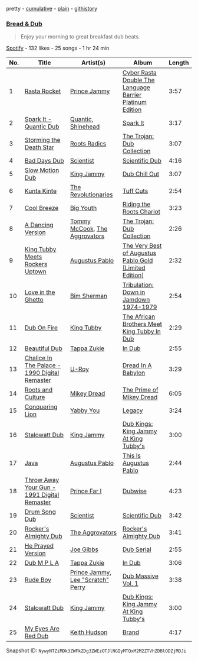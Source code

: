 pretty - [cumulative](/playlists/cumulative/4drXxn0GpOXXG6Rp5RvXca.md) - [plain](/playlists/plain/4drXxn0GpOXXG6Rp5RvXca) - [githistory](https://github.githistory.xyz/mackorone/spotify-playlist-archive/blob/main/playlists/plain/4drXxn0GpOXXG6Rp5RvXca)

### [Bread & Dub](https://open.spotify.com/playlist/4drXxn0GpOXXG6Rp5RvXca)

> Enjoy your morning to great breakfast dub beats.

[Spotify](https://open.spotify.com/user/spotify) - 132 likes - 25 songs - 1 hr 24 min

| No. | Title | Artist(s) | Album | Length |
|---|---|---|---|---|
| 1 | [Rasta Rocket](https://open.spotify.com/track/0N0CDTqp836sleEgcFuQAa) | [Prince Jammy](https://open.spotify.com/artist/2ofzePirTpSz2qzyVt1Eoe) | [Cyber Rasta Double The Language Barrier Platinum Edition](https://open.spotify.com/album/139LUj7b9uL2w85DUBk90G) | 3:57 |
| 2 | [Spark It \- Quantic Dub](https://open.spotify.com/track/1FWjkAqOi5eYanaC4F6VUF) | [Quantic](https://open.spotify.com/artist/5ZMwoAjeDtLJ0XRwRTgaK8), [Shinehead](https://open.spotify.com/artist/0AcEt9ujUBWQ50cZsaskWo) | [Spark It](https://open.spotify.com/album/3dJJVr65OXLBUbkrwV98zC) | 3:17 |
| 3 | [Storming the Death Star](https://open.spotify.com/track/27um8YRAhCmAo6fMOCEcRv) | [Roots Radics](https://open.spotify.com/artist/2tm55XgrmiuDC0RBTE9AQT) | [The Trojan: Dub Collection](https://open.spotify.com/album/45bZIccg56MmYn25Md0pVM) | 3:07 |
| 4 | [Bad Days Dub](https://open.spotify.com/track/1yTU3DL2zuCdgINqtabaNh) | [Scientist](https://open.spotify.com/artist/1edl5fzpdS471TaQ8Bgs3w) | [Scientific Dub](https://open.spotify.com/album/1JR5J7Al2dvM8Mg3P03wLP) | 4:16 |
| 5 | [Slow Motion Dub](https://open.spotify.com/track/7I5bOlGeYroM6IovSD370p) | [King Jammy](https://open.spotify.com/artist/0xvTSLJBdLWHwUoQhGNbCe) | [Dub Chill Out](https://open.spotify.com/album/0lfv0lZR7Z2XgRHzecpYae) | 3:07 |
| 6 | [Kunta Kinte](https://open.spotify.com/track/0mAdgHbqPo9TAjZPA34B8m) | [The Revolutionaries](https://open.spotify.com/artist/72kiVqCJIy9eOnmLp8r0h7) | [Tuff Cuts](https://open.spotify.com/album/3yCEhvZdyfO7cScaNjQhFS) | 2:54 |
| 7 | [Cool Breeze](https://open.spotify.com/track/2TF9pM5gfqgtrKHMYOKxPd) | [Big Youth](https://open.spotify.com/artist/2TdzGitZtbe3Zw3BB4SFEH) | [Riding the Roots Chariot](https://open.spotify.com/album/3K82f6Jv1CtvO5JYMWbsnB) | 3:23 |
| 8 | [A Dancing Version](https://open.spotify.com/track/0IhTxNNEasayPthzZ9UaEs) | [Tommy McCook](https://open.spotify.com/artist/27CnIh4lLIOW2DqEwO1QIf), [The Aggrovators](https://open.spotify.com/artist/2qX63C7rYqUDrY3CD7sbUm) | [The Trojan: Dub Collection](https://open.spotify.com/album/45bZIccg56MmYn25Md0pVM) | 2:26 |
| 9 | [King Tubby Meets Rockers Uptown](https://open.spotify.com/track/6I87aHJ8jCdSgdsr5Oe0mb) | [Augustus Pablo](https://open.spotify.com/artist/5WwEQwX3ruZofwDDqtOXwI) | [The Very Best of Augustus Pablo Gold \[Limited Edition\]](https://open.spotify.com/album/5kZX6pr4SCIBb4nJyLbesX) | 2:32 |
| 10 | [Love in the Ghetto](https://open.spotify.com/track/5fbKB1YinjA0nzMAwj02xA) | [Bim Sherman](https://open.spotify.com/artist/08HIYCgQ3rlkWzNuKA4xoB) | [Tribulation: Down in Jamdown 1974\-1979](https://open.spotify.com/album/7GAzhPdITnsISOSWcayzwV) | 2:54 |
| 11 | [Dub On Fire](https://open.spotify.com/track/7Gcpl9C0T9spWV1EhaJLxr) | [King Tubby](https://open.spotify.com/artist/1AMMMSq3rJdZtFGnBXEkz7) | [The African Brothers Meet King Tubby In Dub](https://open.spotify.com/album/0TFhySyNe3yuznZBzB1zxc) | 2:29 |
| 12 | [Beautiful Dub](https://open.spotify.com/track/5vB8MW0rJqY5Ss243MUftR) | [Tappa Zukie](https://open.spotify.com/artist/2qpvSkCJFS9Kv7u6JpSE1x) | [In Dub](https://open.spotify.com/album/0fJ2AEYdJWljtlRWbnLlaD) | 2:55 |
| 13 | [Chalice In The Palace \- 1990 Digital Remaster](https://open.spotify.com/track/0XHbsFYB6kdzujxZs5bVBj) | [U\-Roy](https://open.spotify.com/artist/4aCH6cwaYahrWfJWqfEfra) | [Dread In A Babylon](https://open.spotify.com/album/1lK6XoX8y3NUfBrgCDXYbz) | 3:29 |
| 14 | [Roots and Culture](https://open.spotify.com/track/2FvW1kJGtL2gx9xUT7Zfo2) | [Mikey Dread](https://open.spotify.com/artist/6xKQ3GOnt3gjzja4IcLyg4) | [The Prime of Mikey Dread](https://open.spotify.com/album/7dlFlZoYIJSaEX7zc8ZhZ8) | 6:05 |
| 15 | [Conquering Lion](https://open.spotify.com/track/5DYcVPwhCOlkiuEJa6qNTY) | [Yabby You](https://open.spotify.com/artist/2vKNIZgOzsdLs8W40OZ4X8) | [Legacy](https://open.spotify.com/album/5SX30pvWARp4gC0SN6XGXe) | 3:24 |
| 16 | [Stalowatt Dub](https://open.spotify.com/track/1coMhoLMuhGFeyW5qsCaLn) | [King Jammy](https://open.spotify.com/artist/0xvTSLJBdLWHwUoQhGNbCe) | [Dub Kings: King Jammy At King Tubby's](https://open.spotify.com/album/4Ldf759VeuSMFAaUmylcEK) | 3:00 |
| 17 | [Java](https://open.spotify.com/track/4nCz1YGWAfKJgBiNTED0D8) | [Augustus Pablo](https://open.spotify.com/artist/5WwEQwX3ruZofwDDqtOXwI) | [This Is Augustus Pablo](https://open.spotify.com/album/5ejEJe4Oa1crudGTbCttV9) | 2:44 |
| 18 | [Throw Away Your Gun \- 1991 Digital Remaster](https://open.spotify.com/track/65TNC2zSsAOnTcHcvZ1o76) | [Prince Far I](https://open.spotify.com/artist/6BkTUVaHHgKUAjc4U7xGUL) | [Dubwise](https://open.spotify.com/album/06PpN3LxxkiDYB5miBhUa2) | 4:23 |
| 19 | [Drum Song Dub](https://open.spotify.com/track/0xFSQCZu1J1YwE8O7mdzCZ) | [Scientist](https://open.spotify.com/artist/1edl5fzpdS471TaQ8Bgs3w) | [Scientific Dub](https://open.spotify.com/album/1JR5J7Al2dvM8Mg3P03wLP) | 3:42 |
| 20 | [Rocker's Almighty Dub](https://open.spotify.com/track/20XxcYoQx7MrAYcHLLn30x) | [The Aggrovators](https://open.spotify.com/artist/2qX63C7rYqUDrY3CD7sbUm) | [Rocker's Almighty Dub](https://open.spotify.com/album/6mRMbxld2opUcbNYtc5pMk) | 3:41 |
| 21 | [He Prayed Version](https://open.spotify.com/track/058aO7StCedc7gNeqVg1H5) | [Joe Gibbs](https://open.spotify.com/artist/4ekhrcrW3PAAoplC9IxnBx) | [Dub Serial](https://open.spotify.com/album/2Pa7r4pNbFIvQdMGcVPjbA) | 2:55 |
| 22 | [Dub M P L A](https://open.spotify.com/track/40f33q11HfFGbiH3kyeuv0) | [Tappa Zukie](https://open.spotify.com/artist/2qpvSkCJFS9Kv7u6JpSE1x) | [In Dub](https://open.spotify.com/album/0fJ2AEYdJWljtlRWbnLlaD) | 3:06 |
| 23 | [Rude Boy](https://open.spotify.com/track/4f1GpbYe1TAYTS6NJkhr4Y) | [Prince Jammy](https://open.spotify.com/artist/2ofzePirTpSz2qzyVt1Eoe), [Lee "Scratch" Perry](https://open.spotify.com/artist/1TsG4AumsMt1Tcq2nHpov9) | [Dub Massive Vol\. 1](https://open.spotify.com/album/5tiCR9iGhxWu8R4oqcKDzw) | 3:38 |
| 24 | [Stalowatt Dub](https://open.spotify.com/track/1coMhoLMuhGFeyW5qsCaLn) | [King Jammy](https://open.spotify.com/artist/0xvTSLJBdLWHwUoQhGNbCe) | [Dub Kings: King Jammy At King Tubby's](https://open.spotify.com/album/4Ldf759VeuSMFAaUmylcEK) | 3:00 |
| 25 | [My Eyes Are Red Dub](https://open.spotify.com/track/2I0bUdNc45cjh9fh4UhJnb) | [Keith Hudson](https://open.spotify.com/artist/7a6In9UVdQx5TpBGLZT2RZ) | [Brand](https://open.spotify.com/album/3Tc1t3eQ4bXgRbYHHAD2ch) | 4:17 |

Snapshot ID: `NywyNTZiMDk3ZWFkZDg3ZWEzOTJlNGIyMTQxM2M2ZTVhZDBlODZjMDJi`
